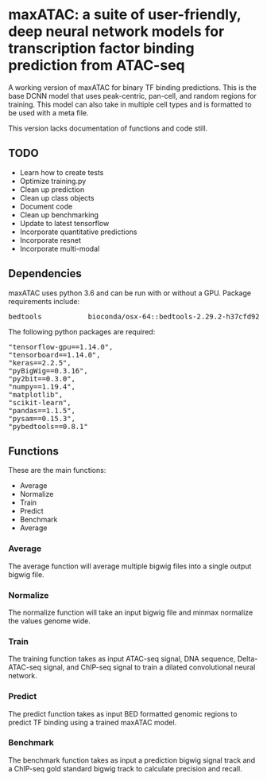 # maxATAC: a suite of user-friendly, deep neural network models for transcription factor binding prediction from ATAC-seq 

A working version of maxATAC for binary TF binding predictions. This is the base DCNN model that uses peak-centric, pan-cell, and random regions for training. This model can also take in multiple cell types and is formatted to be used with a meta file. 

This version lacks documentation of functions and code still.

## TODO

* Learn how to create tests 
* Optimize training.py
* Clean up prediction
* Clean up class objects
* Document code
* Clean up benchmarking
* Update to latest tensorflow
* Incorporate quantitative predictions
* Incorporate resnet
* Incorporate multi-modal

## Dependencies

maxATAC uses python 3.6 and can be run with or without a GPU. Package requirements include:

<pre>
bedtools           bioconda/osx-64::bedtools-2.29.2-h37cfd92_0
</pre>

The following python packages are required:
<pre>
"tensorflow-gpu==1.14.0",
"tensorboard==1.14.0",
"keras==2.2.5",
"pyBigWig==0.3.16",
"py2bit==0.3.0",
"numpy==1.19.4",
"matplotlib",
"scikit-learn",
"pandas==1.1.5",
"pysam==0.15.3",
"pybedtools==0.8.1"
</pre>

## Functions

These are the main functions:

* Average
* Normalize
* Train
* Predict
* Benchmark
* Average

### Average

The average function will average multiple bigwig files into a single output bigwig file. 

### Normalize

The normalize function will take an input bigwig file and minmax normalize the values genome wide.

### Train

The training function takes as input ATAC-seq signal, DNA sequence, Delta-ATAC-seq signal, and ChIP-seq signal to train a dilated convolutional neural network. 

### Predict

The predict function takes as input BED formatted genomic regions to predict TF binding using a trained maxATAC model.

### Benchmark

The benchmark function takes as input a prediction bigwig signal track and a ChIP-seq gold standard bigwig track to calculate precision and recall.